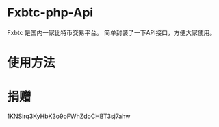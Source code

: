 Fxbtc-php-Api
=============
Fxbtc 是国内一家比特币交易平台。
简单封装了一下API接口，方便大家使用。


使用方法
=============

捐赠
=============
1KNSirq3KyHbK3o9oFWhZdoCHBT3sj7ahw
